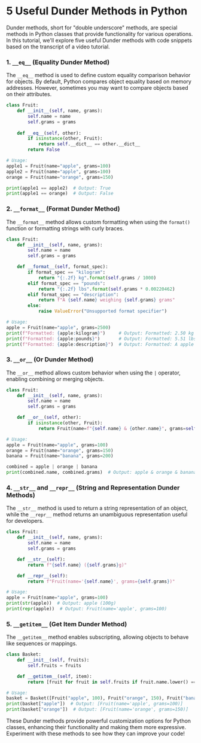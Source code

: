 # 5 Useful Dunder Methods in Python

Dunder methods, short for "double underscore" methods, are special methods in Python classes that provide functionality for various operations. In this tutorial, we'll explore five useful Dunder methods with code snippets based on the transcript of a video tutorial.

### 1. `__eq__` (Equality Dunder Method)

The `__eq__` method is used to define custom equality comparison behavior for objects. By default, Python compares object equality based on memory addresses. However, sometimes you may want to compare objects based on their attributes.

```python
class Fruit:
    def __init__(self, name, grams):
        self.name = name
        self.grams = grams
  
    def __eq__(self, other):
        if isinstance(other, Fruit):
            return self.__dict__ == other.__dict__
        return False

# Usage:
apple1 = Fruit(name="apple", grams=100)
apple2 = Fruit(name="apple", grams=100)
orange = Fruit(name="orange", grams=150)

print(apple1 == apple2)  # Output: True
print(apple1 == orange)  # Output: False
```

### 2. `__format__` (Format Dunder Method)

The `__format__` method allows custom formatting when using the `format()` function or formatting strings with curly braces.

```python
class Fruit:
    def __init__(self, name, grams):
        self.name = name
        self.grams = grams

    def __format__(self, format_spec):
        if format_spec == "kilogram":
            return "{:.2f} kg".format(self.grams / 1000)
        elif format_spec == "pounds":
            return "{:.2f} lbs".format(self.grams * 0.00220462)
        elif format_spec == "description":
            return f"A {self.name} weighing {self.grams} grams"
        else:
            raise ValueError("Unsupported format specifier")

# Usage:
apple = Fruit(name="apple", grams=2500)
print(f"Formatted: {apple:kilogram}")     # Output: Formatted: 2.50 kg
print(f"Formatted: {apple:pounds}")       # Output: Formatted: 5.51 lbs
print(f"Formatted: {apple:description}")  # Output: Formatted: A apple weighing 2500 grams
```

### 3. `__or__` (Or Dunder Method)

The `__or__` method allows custom behavior when using the `|` operator, enabling combining or merging objects.

```python
class Fruit:
    def __init__(self, name, grams):
        self.name = name
        self.grams = grams

    def __or__(self, other):
        if isinstance(other, Fruit):
            return Fruit(name=f"{self.name} & {other.name}", grams=self.grams + other.grams)

# Usage:
apple = Fruit(name="apple", grams=100)
orange = Fruit(name="orange", grams=150)
banana = Fruit(name="banana", grams=200)

combined = apple | orange | banana
print(combined.name, combined.grams)  # Output: apple & orange & banana 450
```

### 4. `__str__` and `__repr__` (String and Representation Dunder Methods)

The `__str__` method is used to return a string representation of an object, while the `__repr__` method returns an unambiguous representation useful for developers.

```python
class Fruit:
    def __init__(self, name, grams):
        self.name = name
        self.grams = grams

    def __str__(self):
        return f"{self.name} ({self.grams}g)"

    def __repr__(self):
        return f"Fruit(name='{self.name}', grams={self.grams})"

# Usage:
apple = Fruit(name="apple", grams=100)
print(str(apple))  # Output: apple (100g)
print(repr(apple))  # Output: Fruit(name='apple', grams=100)
```

### 5. `__getitem__` (Get Item Dunder Method)

The `__getitem__` method enables subscripting, allowing objects to behave like sequences or mappings.

```python
class Basket:
    def __init__(self, fruits):
        self.fruits = fruits

    def __getitem__(self, item):
        return [fruit for fruit in self.fruits if fruit.name.lower() == item.lower()]

# Usage:
basket = Basket([Fruit("apple", 100), Fruit("orange", 150), Fruit("banana", 200)])
print(basket["apple"])  # Output: [Fruit(name='apple', grams=100)]
print(basket["orange"])  # Output: [Fruit(name='orange', grams=150)]
```

These Dunder methods provide powerful customization options for Python classes, enhancing their functionality and making them more expressive. Experiment with these methods to see how they can improve your code!
